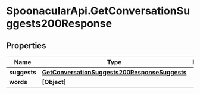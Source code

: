 # SpoonacularApi.GetConversationSuggests200Response

## Properties

Name | Type | Description | Notes
------------ | ------------- | ------------- | -------------
**suggests** | [**GetConversationSuggests200ResponseSuggests**](GetConversationSuggests200ResponseSuggests.md) |  | 
**words** | **[Object]** |  | 


